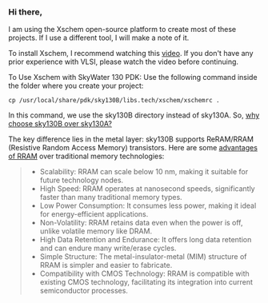### Hi there,

I am using the Xschem open-source platform to create most of these projects. If I use a different tool, I will make a note of it.

To install Xschem, I recommend watching this [video](https://www.youtube.com/watch?v=VCuyO7Chvc8&list=PL0E9jhuDlj9r-XIIgx5PPJpogx7ThS5CB&index=2). If you don't have any prior experience with VLSI, please watch the video before continuing.

To Use Xschem with SkyWater 130 PDK:
Use the following command inside the folder where you create your project:
  
  `cp /usr/local/share/pdk/sky130B/libs.tech/xschem/xschemrc .`

In this command, we use the sky130B directory instead of sky130A. So, [why choose sky130B over sky130A?]( https://github.com/The-OpenROAD-Project/OpenLane/issues/1232 )

The key difference lies in the metal layer: sky130B supports ReRAM/RRAM (Resistive Random Access Memory) transistors. Here are some [advantages of RRAM](https://sl.bing.net/dNGdqc5tcxU) over traditional memory technologies:

>* Scalability: RRAM can scale below 10 nm, making it suitable for future technology nodes.
>* High Speed: RRAM operates at nanosecond speeds, significantly faster than many traditional memory types.
>* Low Power Consumption: It consumes less power, making it ideal for energy-efficient applications.
>* Non-Volatility: RRAM retains data even when the power is off, unlike volatile memory like DRAM.
>* High Data Retention and Endurance: It offers long data retention and can endure many write/erase cycles.
>* Simple Structure: The metal-insulator-metal (MIM) structure of RRAM is simpler and easier to fabricate.
>* Compatibility with CMOS Technology: RRAM is compatible with existing CMOS technology, facilitating its integration into current semiconductor processes.

